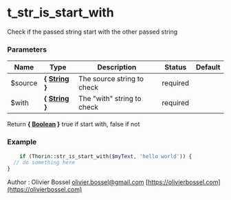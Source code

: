 # t_str_is_start_with

Check if the passed string start with the other passed string


### Parameters
Name  |  Type  |  Description  |  Status  |  Default
------------  |  ------------  |  ------------  |  ------------  |  ------------
$source  |  **{ [String](http://php.net/manual/en/language.types.string.php) }**  |  The source string to check  |  required  |
$with  |  **{ [String](http://php.net/manual/en/language.types.string.php) }**  |  The "with" string to check  |  required  |

Return **{ [Boolean](http://php.net/manual/en/language.types.boolean.php) }** true if start with, false if not

### Example
```php
	if (Thorin::str_is_start_with($myText, 'hello world')) {
  // do something here
}
```
Author : Olivier Bossel [olivier.bossel@gmail.com](mailto:olivier.bossel@gmail.com) [https://olivierbossel.com](https://olivierbossel.com)